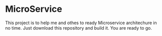 # MicroService
This project is to help me and othes to ready Microservice architechure in no time.
Just download this repository and build it.
You are ready to go.
